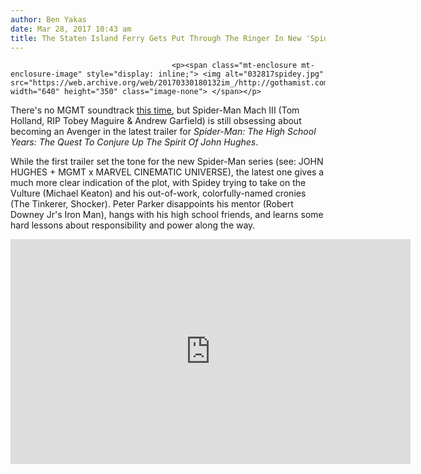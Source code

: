 ```yaml
---
author: Ben Yakas
date: Mar 28, 2017 10:43 am
title: The Staten Island Ferry Gets Put Through The Ringer In New 'Spider-Man: Homecoming' Trailer
---
```


	
										<p><span class="mt-enclosure mt-enclosure-image" style="display: inline;"> <img alt="032817spidey.jpg" src="https://web.archive.org/web/20170330180132im_/http://gothamist.com/attachments/byakas/032817spidey.jpg" width="640" height="350" class="image-none"> </span></p>

<p>There&apos;s no MGMT soundtrack <a href="https://web.archive.org/web/20170330180132/http://gothamist.com/2016/12/09/spiderman_homecoming_trailer.php">this time</a>, but Spider-Man Mach III (Tom Holland, RIP Tobey Maguire &amp; Andrew Garfield) is still obsessing about becoming an Avenger in the latest trailer for <em>Spider-Man: The High School Years: The Quest To Conjure Up The Spirit Of John Hughes</em>. </p>

<p>While the first trailer set the tone for the new Spider-Man series (see: JOHN HUGHES + MGMT x MARVEL CINEMATIC UNIVERSE), the latest one gives a much more clear indication of the plot, with Spidey trying to take on the Vulture (Michael Keaton) and his out-of-work, colorfully-named cronies (The Tinkerer, Shocker). Peter Parker disappoints his mentor (Robert Downey Jr&apos;s Iron Man), hangs with his high school friends, and learns some hard lessons about responsibility and power along the way.</p>

<p><iframe width="640" height="360" src="https://web.archive.org/web/20170330180132if_/https://www.youtube.com/embed/DiTECkLZ8HM" frameborder="0" allowfullscreen></iframe></p>					
										
									
				